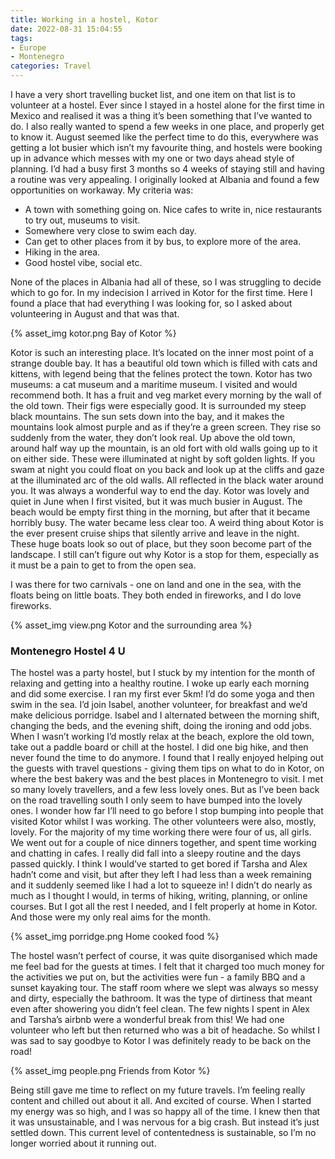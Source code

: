 ```yaml
---
title: Working in a hostel, Kotor
date: 2022-08-31 15:04:55
tags:
- Europe
- Montenegro
categories: Travel
---
```

I have a very short travelling bucket list, and one item on that list is to volunteer at a hostel. Ever since I stayed in a hostel alone for the first time in Mexico and realised it was a thing it’s been something that I’ve wanted to do. I also really wanted to spend a few weeks in one place, and properly get to know it. August seemed like the perfect time to do this, everywhere was getting a lot busier which isn’t my favourite thing, and hostels were booking up in advance which messes with my one or two days ahead style of planning. I’d had a busy first 3 months so 4 weeks of staying still and having a routine was very appealing. I originally looked at Albania and found a few opportunities on workaway. My criteria was:

- A town with something going on. Nice cafes to write in, nice restaurants to try out, museums to visit.
- Somewhere very close to swim each day.
- Can get to other places from it by bus, to explore more of the area.
- Hiking in the area.
- Good hostel vibe, social etc.

None of the places in Albania had all of these, so I was struggling to decide which to go for. In my indecision I arrived in Kotor for the first time. Here I found a place that had everything I was looking for, so I asked about volunteering in August and that was that. 

{% asset_img kotor.png Bay of Kotor %}

Kotor is such an interesting place. It’s located on the inner most point of a strange double bay. It has a beautiful old town which is filled with cats and kittens, with legend being that the felines protect the town. Kotor has two museums: a cat museum and a maritime museum. I visited and would recommend both. It has a fruit and veg market every morning by the wall of the old town. Their figs were especially good. It is surrounded my steep black mountains. The sun sets down into the bay, and it makes the mountains look almost purple and as if they’re a green screen. They rise so suddenly from the water, they don’t look real. Up above the old town, around half way up the mountain, is an old fort with old walls going up to it on either side. These were illuminated at night by soft golden lights. If you swam at night you could float on you back and look up at the cliffs and gaze at the illuminated arc of the old walls. All reflected in the black water around you. It was always a wonderful way to end the day. Kotor was lovely and quiet in June when I first visited, but it was much busier in August. The beach would be empty first thing in the morning, but after that it became horribly busy. The water became less clear too. A weird thing about Kotor is the ever present cruise ships that silently arrive and leave in the night. These huge boats look so out of place, but they soon become part of the landscape. I still can’t figure out why Kotor is a stop for them, especially as it must be a pain to get to from the open sea.

I was there for two carnivals - one on land and one in the sea, with the floats being on little boats. They both ended in fireworks, and I do love fireworks.

{% asset_img view.png Kotor and the surrounding area %}

### Montenegro Hostel 4 U

The hostel was a party hostel, but I stuck by my intention for the month of relaxing and getting into a healthy routine. I woke up early each morning and did some exercise. I ran my first ever 5km! I’d do some yoga and then swim in the sea. I’d join Isabel, another volunteer, for breakfast and we’d make delicious porridge. Isabel and I alternated between the morning shift, changing the beds, and the evening shift, doing the ironing and odd jobs. When I wasn’t working I’d mostly relax at the beach, explore the old town, take out a paddle board or chill at the hostel. I did one big hike, and then never found the time to do anymore. I found that I really enjoyed helping out the guests with travel questions - giving them tips on what to do in Kotor, on where the best bakery was and the best places in Montenegro to visit. I met so many lovely travellers, and a few less lovely ones. But as I’ve been back on the road travelling south I only seem to have bumped into the lovely ones. I wonder how far I’ll need to go before I stop bumping into people that visited Kotor whilst I was working. The other volunteers were also, mostly, lovely. For the majority of my time working there were four of us, all girls. We went out for a couple of nice dinners together, and spent time working and chatting in cafes. I really did fall into a sleepy routine and the days passed quickly. I think I would’ve started to get bored if Tarsha and Alex hadn’t come and visit, but after they left I had less than a week remaining and it suddenly seemed like I had a lot to squeeze in! I didn’t do nearly as much as I thought I would, in terms of hiking, writing, planning, or online courses. But I got all the rest I needed, and I felt properly at home in Kotor. And those were my only real aims for the month.

{% asset_img porridge.png Home cooked food %}

The hostel wasn’t perfect of course, it was quite disorganised which made me feel bad for the guests at times. I felt that it charged too much money for the activities we put on, but the activities were fun - a family BBQ and a sunset kayaking tour. The staff room where we slept was always so messy and dirty, especially the bathroom. It was the type of dirtiness that meant even after showering you didn’t feel clean. The few nights I spent in Alex and Tarsha’s airbnb were a wonderful break from this! We had one volunteer who left but then returned who was a bit of headache. So whilst I was sad to say goodbye to Kotor I was definitely ready to be back on the road!

{% asset_img people.png Friends from Kotor %}

Being still gave me time to reflect on my future travels. I’m feeling really content and chilled out about it all. And excited of course. When I started my energy was so high, and I was so happy all of the time. I knew then that it was unsustainable, and I was nervous for a big crash. But instead it’s just settled down. This current level of contentedness is sustainable, so I’m no longer worried about it running out.